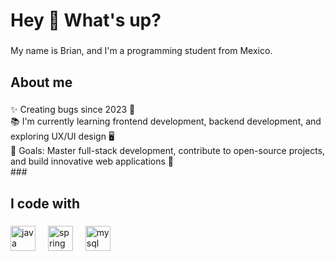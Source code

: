 <h1 align="left">Hey 👋 What's up?</h1>

###

<p align="left">My name is Brian, and I'm a programming student from Mexico.</p>

###

<h2 align="left">About me</h2>

###

<p align="left">✨ Creating bugs since 2023 🐛<br>
📚 I'm currently learning frontend development, backend development, and exploring UX/UI design 🖥️<br>
🎯 Goals: Master full-stack development, contribute to open-source projects, and build innovative web applications 🚀<br>
###

<h2 align="left">I code with</h2>

###

<div align="left">
  <img src="https://cdn.jsdelivr.net/gh/devicons/devicon/icons/java/java-original.svg" height="40" alt="java logo"  />
  <img width="12" />
  <img src="https://cdn.jsdelivr.net/gh/devicons/devicon/icons/spring/spring-original.svg" height="40" alt="spring logo"  />
  <img width="12" />
  <img src="https://cdn.jsdelivr.net/gh/devicons/devicon/icons/mysql/mysql-original.svg" height="40" alt="mysql logo"  />
</div>

###
